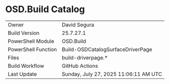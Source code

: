 ﻿# OSD.Build Catalog

| | |
|-|-|
| Owner | David Segura |
| Build Version | 25.7.27.1 |
| PowerShell Module | OSD.Build |
| PowerShell Function | Build-OSDCatalogSurfaceDriverPage |
| Files | build-driverpage.* |
| Build Workflow | GitHub Actions |
| Last Update | Sunday, July 27, 2025 11:06:11 AM UTC |
